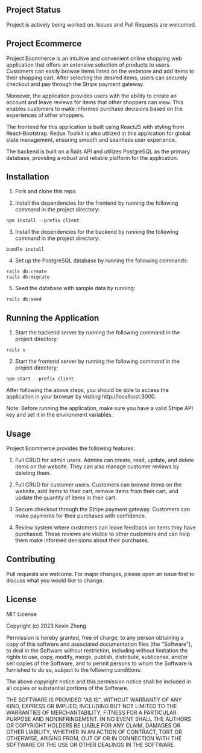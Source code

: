 ## Project Status
Project is actively being worked on. Issues and Pull Requests are welcomed.

## Project Ecommerce

Project Ecommerce is an intuitive and convenient online shopping web application that offers an extensive selection of products to users. Customers can easily browse items listed on the webstore and add items to their shopping cart. After selecting the desired items, users can securely checkout and pay through the Stripe payment gateway.

Moreover, the application provides users with the ability to create an account and leave reviews for items that other shoppers can view. This enables customers to make informed purchase decisions based on the experiences of other shoppers.

The frontend for this application is built using ReactJS with styling from React-Bootstrap. Redux Toolkit is also utilized in this application for global state management, ensuring smooth and seamless user experience.

The backend is built on a Rails API and utilizes PostgreSQL as the primary database, providing a robust and reliable platform for the application.

## Installation

1. Fork and clone this repo.

2. Install the dependencies for the frontend by running the following command in the project directory:
```
npm install --prefix client
```

3. Install the dependencies for the backend by running the following command in the project directory:
```
bundle install
```

4. Set up the PostgreSQL database by running the following commands:
```
rails db:create
rails db:migrate
```

5. Seed the database with sample data by running:
```
rails db:seed
```

## Running the Application

1. Start the backend server by running the following command in the project directory:
```
rails s
```

2. Start the frontend server by running the following command in the project directory: 
```
npm start --prefix client
```

After following the above steps, you should be able to access the application in your browser by visiting http://localhost:3000.

Note: Before running the application, make sure you have a valid Stripe API key and set it in the environment variables.

## Usage
Project Ecommerce provides the following features:

1. Full CRUD for admin users. Admins can create, read, update, and delete items on the website. They can also manage customer reviews by deleting them.

2. Full CRUD for customer users. Customers can browse items on the website, add items to their cart, remove items from their cart, and update the quantity of items in their cart.

3. Secure checkout through the Stripe payment gateway. Customers can make payments for their purchases with confidence.

4. Review system where customers can leave feedback on items they have purchased. These reviews are visible to other customers and can help them make informed decisions about their purchases.

## Contributing
Pull requests are welcome. For major changes, please open an issue first to discuss what you would like to change.

## License
MIT License

Copyright (c) 2023 Kevin Zheng

Permission is hereby granted, free of charge, to any person obtaining a copy
of this software and associated documentation files (the "Software"), to deal
in the Software without restriction, including without limitation the rights
to use, copy, modify, merge, publish, distribute, sublicense, and/or sell
copies of the Software, and to permit persons to whom the Software is
furnished to do so, subject to the following conditions:

The above copyright notice and this permission notice shall be included in all
copies or substantial portions of the Software.

THE SOFTWARE IS PROVIDED "AS IS", WITHOUT WARRANTY OF ANY KIND, EXPRESS OR
IMPLIED, INCLUDING BUT NOT LIMITED TO THE WARRANTIES OF MERCHANTABILITY,
FITNESS FOR A PARTICULAR PURPOSE AND NONINFRINGEMENT. IN NO EVENT SHALL THE
AUTHORS OR COPYRIGHT HOLDERS BE LIABLE FOR ANY CLAIM, DAMAGES OR OTHER
LIABILITY, WHETHER IN AN ACTION OF CONTRACT, TORT OR OTHERWISE, ARISING FROM,
OUT OF OR IN CONNECTION WITH THE SOFTWARE OR THE USE OR OTHER DEALINGS IN THE
SOFTWARE.
